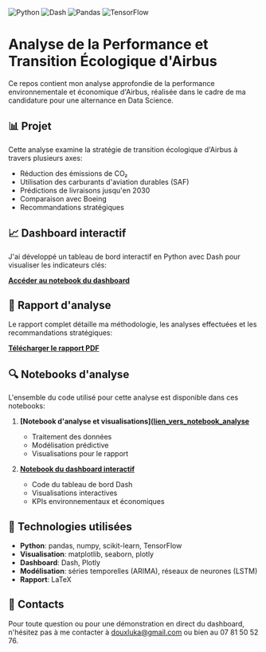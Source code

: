 ![Python](https://img.shields.io/badge/Python-3776AB?style=for-the-badge&logo=python&logoColor=white)
![Dash](https://img.shields.io/badge/Dash-008DE4?style=for-the-badge&logo=dash&logoColor=white)
![Pandas](https://img.shields.io/badge/Pandas-150458?style=for-the-badge&logo=pandas&logoColor=white)
![TensorFlow](https://img.shields.io/badge/TensorFlow-FF6F00?style=for-the-badge&logo=tensorflow&logoColor=white)

# Analyse de la Performance et Transition Écologique d'Airbus

Ce repos contient mon analyse approfondie de la performance environnementale et économique d'Airbus, réalisée dans le cadre de ma candidature pour une alternance en Data Science.

## 📊 Projet

Cette analyse examine la stratégie de transition écologique d'Airbus à travers plusieurs axes:
- Réduction des émissions de CO₂
- Utilisation des carburants d'aviation durables (SAF)
- Prédictions de livraisons jusqu'en 2030
- Comparaison avec Boeing
- Recommandations stratégiques

## 📈 Dashboard interactif

J'ai développé un tableau de bord interactif en Python avec Dash pour visualiser les indicateurs clés:

**[Accéder au notebook du dashboard](https://colab.research.google.com/drive/1dRlgt2JvA0RbiNb-vMj6xgqVhZe3Bb1e?usp=sharing)**

## 📝 Rapport d'analyse

Le rapport complet détaille ma méthodologie, les analyses effectuées et les recommandations stratégiques:

**[Télécharger le rapport PDF](rapport/airbus_rapport.pdf)**

## 🔍 Notebooks d'analyse

L'ensemble du code utilisé pour cette analyse est disponible dans ces notebooks:

1. **[Notebook d'analyse et visualisations]([lien_vers_notebook_analyse](https://colab.research.google.com/drive/1xOcB05_fNAE0OwZhpBEm1omIL1MFEMOP?usp=sharing)**
   - Traitement des données
   - Modélisation prédictive
   - Visualisations pour le rapport

2. **[Notebook du dashboard interactif](https://colab.research.google.com/drive/1dRlgt2JvA0RbiNb-vMj6xgqVhZe3Bb1e?usp=sharing)**
   - Code du tableau de bord Dash
   - Visualisations interactives
   - KPIs environnementaux et économiques

## 🔧 Technologies utilisées

- **Python**: pandas, numpy, scikit-learn, TensorFlow
- **Visualisation**: matplotlib, seaborn, plotly
- **Dashboard**: Dash, Plotly
- **Modélisation**: séries temporelles (ARIMA), réseaux de neurones (LSTM)
- **Rapport**: LaTeX

## 📧 Contacts

Pour toute question ou pour une démonstration en direct du dashboard, n'hésitez pas à me contacter à douxluka@gmail.com ou bien au 07 81 50 52 76.
